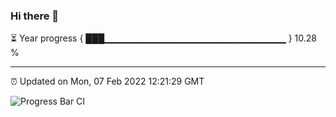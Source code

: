 ### Hi there 👋

⏳ Year progress { ███▁▁▁▁▁▁▁▁▁▁▁▁▁▁▁▁▁▁▁▁▁▁▁▁▁▁▁ } 10.28 %

---

⏰ Updated on Mon, 07 Feb 2022 12:21:29 GMT

![Progress Bar CI](https://github.com/liununu/liununu/workflows/Progress%20Bar%20CI/badge.svg)
